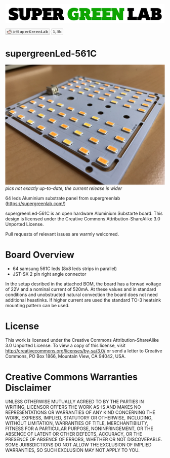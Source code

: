 ![SuperGreenLab](assets/sgl.png?raw=true "SuperGreenLab")

[![SuperGreenLab](assets/reddit-button.png?raw=true "SuperGreenLab")](https://www.reddit.com/r/SuperGreenLab)

# supergreenLed-561C

![SuperGreenLed](assets/pcb-side.png?raw=true "SuperGreenLed")
*pics not exactly up-to-date, the current release is wider*

64 leds Aluminium substrate panel from supergreenlab (https://supergreenlab.com/)

supergreenLed-561C is an open hardware Aluminium Substarte board. This design is licensed under the Creative Commons Attribution-ShareAlike 3.0 Unported License.

Pull requests of relevant issues are warmly welcomed.

# Board Overview

* 64 samsung 561C leds (8x8 leds strips in parallel)
* JST-SX 2 pin right angle connector

In the setup desribed in the attached BOM, the board has a forwad voltage of 22V and a nominal current of 520mA. At these values and in standard conditions and unobstructed natural convection the board does not need additional heastinks. If higher current are used the standard TO-3 heatsink mounting pattern can be used.

# License

This work is licensed under the Creative Commons Attribution-ShareAlike 3.0 Unported License. To view a copy of this license, visit http://creativecommons.org/licenses/by-sa/3.0/ or send a letter to Creative Commons, PO Box 1866, Mountain View, CA 94042, USA.

# Creative Commons Warranties Disclaimer

UNLESS OTHERWISE MUTUALLY AGREED TO BY THE PARTIES IN WRITING, LICENSOR OFFERS THE WORK AS-IS AND MAKES NO REPRESENTATIONS OR WARRANTIES OF ANY KIND CONCERNING THE WORK, EXPRESS, IMPLIED, STATUTORY OR OTHERWISE, INCLUDING, WITHOUT LIMITATION, WARRANTIES OF TITLE, MERCHANTIBILITY, FITNESS FOR A PARTICULAR PURPOSE, NONINFRINGEMENT, OR THE ABSENCE OF LATENT OR OTHER DEFECTS, ACCURACY, OR THE PRESENCE OF ABSENCE OF ERRORS, WHETHER OR NOT DISCOVERABLE. SOME JURISDICTIONS DO NOT ALLOW THE EXCLUSION OF IMPLIED WARRANTIES, SO SUCH EXCLUSION MAY NOT APPLY TO YOU.

